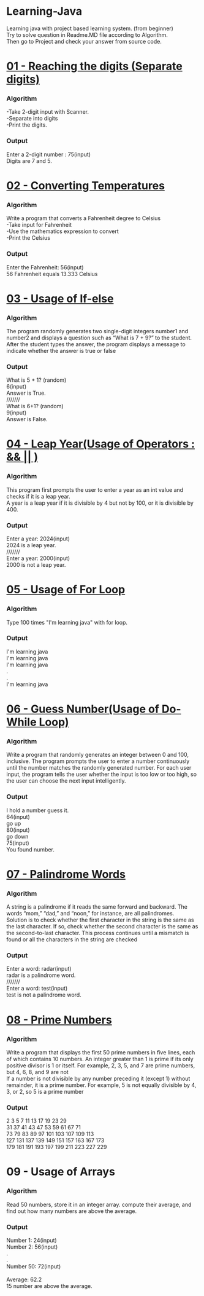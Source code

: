 # Learning-Java
Learning java with project based learning system.  (from beginner) <br>
Try to solve question in Readme.MD file according to Algorithm. <br>
Then go to Project and check your answer from source code.

# <a href="https://github.com/Burakegekocabay/Learning-Java/tree/main/01-Reaching%20the%20digits"> 01 - Reaching the digits (Separate digits)</a>
 <h3>Algorithm</h3> 
-Take 2-digit input with Scanner. <br>
-Separate into digits <br>
-Print the digits. <br>
 <h3> Output </h3> 
Enter a 2-digit number : 75(input) <br> 
Digits are 7 and 5.
<br>

# <a href="https://github.com/Burakegekocabay/Learning-Java/tree/main/02-Converting%20Temperatures"> 02 - Converting Temperatures</a>
 <h3>Algorithm</h3>
Write a program that converts a Fahrenheit degree to Celsius <br>
-Take input for Fahrenheit <br>
-Use the mathematics expression to convert  <br> 
-Print the Celsius  <br>
<h3> Output </h3>
Enter the Fahrenheit: 56(input) <br>
56 Fahrenheit equals 13.333 Celsius
<br>

# <a href="https://github.com/Burakegekocabay/Learning-Java/tree/main/03-Usage%20of%20If-else"> 03 - Usage of If-else </a>
 <h3>Algorithm</h3>
The program randomly generates two single-digit integers 
number1 and number2 and displays a question such as “What is 7 + 
9?” to the student. After the student types the answer, the program 
displays a message to indicate whether the answer is true or false
<br>
<h3> Output </h3>
What is 5 + 1? (random) <br>
6(input)<br>
Answer is True. <br>
///////<br>
What is 6+1? (random)<br>
9(input)<br>
Answer is False.
<br>

# <a href="https://github.com/Burakegekocabay/Learning-Java/tree/main/04-Leap%20Year"> 04 -  Leap Year(Usage of Operators : && || ) </a>
 <h3>Algorithm</h3>
This program first prompts the user to enter a year as an int value 
and checks if it is a leap year. <br>
A year is a leap year if it is divisible by 4 but not by 100, or it is 
divisible by 400.
<br>
<h3> Output </h3>
Enter a year: 2024(input)<br>
2024 is a leap year.<br>
///////<br>
Enter a year: 2000(input)<br>
2000 is not a leap year.
<br>

# <a href="https://github.com/Burakegekocabay/Learning-Java/tree/main/05-Usage%20of%20For%20Loop"> 05 - Usage of For Loop </a>
 <h3>Algorithm</h3>
Type 100 times "I'm learning java" with for loop. <br>
<h3> Output </h3>
I'm learning java <br>
I'm learning java <br>
I'm learning java <br>
. <br>
.<br>
I'm learning java 
<br>

# <a href="https://github.com/Burakegekocabay/Learning-Java/tree/main/06-Guess%20Number"> 06 - Guess Number(Usage of Do-While Loop)</a> 
<h3>Algorithm</h3>
Write a program that randomly generates an integer between 0 and 
100, inclusive. The program prompts the user to enter a number 
continuously until the number matches the randomly generated 
number. For each user input, the program tells the user whether the 
input is too low or too high, so the user can choose the next input 
intelligently.
<h3> Output </h3>
I hold a number guess it.<br>
64(input) <br>
go up <br>
80(input) <br>
go down <br>
75(input) <br>
You found number.
<br>   

# <a href= "https://github.com/Burakegekocabay/Learning-Java/tree/main/07-%20Palindrome%20Words"> 07 - Palindrome Words </a> 
<h3>Algorithm</h3>
A string is a palindrome if it reads the same forward and backward. The words “mom,” “dad,” and “noon,” for instance, are all palindromes.
<br>
Solution is to check whether 
the first character in the string is the same as the last character. If so, check whether the second character is the same as the second-to-last character. This process continues until a mismatch is found or all the characters in the string are checked
<h3> Output </h3>
Enter a word: radar(input) <br>
radar is a palindrome word. <br>
///////<br>
Enter a word: test(input) <br>
test is not a palindrome word.
<br>

# <a href="https://github.com/Burakegekocabay/Learning-Java/tree/main/08-Prime%20Numbers"> 08 - Prime Numbers </a>
<h3>Algorithm</h3>
Write a program that displays the first 50 prime numbers 
in five lines, each of which contains 10 numbers. An integer greater 
than 1 is prime if its only positive divisor is 1 or itself. For example, 
2, 3, 5, and 7 are prime numbers, but 4, 6, 8, and 9 are not
<br>
If a number is not divisible by any number preceding it (except 1) without remainder, it is a prime number. For example, 5 is not equally divisible by 4, 3, or 2, so 5 is a prime number
<h3> Output </h3>
2 3 5 7 11 13 17 19 23 29 <br>
31 37 41 43 47 53 59 61 67 71 <br>
73 79 83 89 97 101 103 107 109 113 <br>
127 131 137 139 149 151 157 163 167 173 <br>
179 181 191 193 197 199 211 223 227 229
<br>

# 09 - Usage of Arrays
<h3>Algorithm</h3>
Read 50 numbers, store it in an integer array. compute their average, 
and find out how many numbers are above the average.
<h3> Output </h3>
Number 1: 24(input) <br>
Number 2: 56(input) <br>
. <br>
. <br>
Number 50: 72(input)<br>
<br>
Average: 62.2 <br>
15 number are above the average.
<br>
